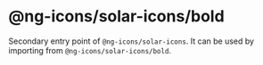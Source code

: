 # @ng-icons/solar-icons/bold

Secondary entry point of `@ng-icons/solar-icons`. It can be used by importing from `@ng-icons/solar-icons/bold`.
